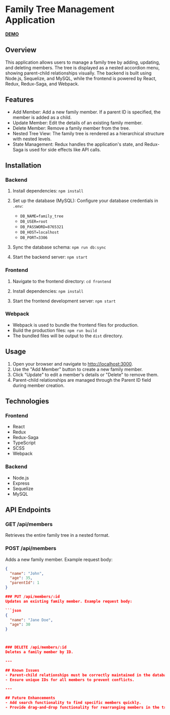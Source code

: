 # Family Tree Management Application

[**DEMO**](https://tetianaveremchuk.github.io/family-tree-app/)

## Overview
This application allows users to manage a family tree by adding, updating, and deleting members. The tree is displayed as a nested accordion menu, showing parent-child relationships visually. The backend is built using Node.js, Sequelize, and MySQL, while the frontend is powered by React, Redux, Redux-Saga, and Webpack.

## Features
- Add Member: Add a new family member. If a parent ID is specified, the member is added as a child.
- Update Member: Edit the details of an existing family member.
- Delete Member: Remove a family member from the tree.
- Nested Tree View: The family tree is rendered as a hierarchical structure with nested levels.
- State Management: Redux handles the application's state, and Redux-Saga is used for side effects like API calls.

## Installation

### Backend
1. Install dependencies:
   `npm install`

2. Set up the database (MySQL):
   Configure your database credentials in `.env`:
   - `DB_NAME=family_tree`
   - `DB_USER=root`
   - `DB_PASSWORD=8765321`
   - `DB_HOST=localhost`
   - `DB_PORT=3306`

3. Sync the database schema:
   `npm run db:sync`

4. Start the backend server:
   `npm start`

### Frontend
1. Navigate to the frontend directory:
   `cd frontend`

2. Install dependencies:
   `npm install`

3. Start the frontend development server:
   `npm start`

### Webpack
- Webpack is used to bundle the frontend files for production.
- Build the production files: `npm run build`
- The bundled files will be output to the `dist` directory.

## Usage
1. Open your browser and navigate to [http://localhost:3000](http://localhost:3000).
2. Use the "Add Member" button to create a new family member.
3. Click "Update" to edit a member's details or "Delete" to remove them.
4. Parent-child relationships are managed through the Parent ID field during member creation.

## Technologies

### Frontend
- React
- Redux
- Redux-Saga
- TypeScript
- SCSS
- Webpack

### Backend
- Node.js
- Express
- Sequelize
- MySQL

## API Endpoints

### GET /api/members
Retrieves the entire family tree in a nested format.

### POST /api/members
Adds a new family member. Example request body:

```json
{
  "name": "John",
  "age": 35,
  "parentId": 1
}

### PUT /api/members/:id
Updates an existing family member. Example request body:

```json
{
  "name": "Jane Doe",
  "age": 30
}



### DELETE /api/members/:id
Deletes a family member by ID.

---

## Known Issues
- Parent-child relationships must be correctly maintained in the database for the tree view to render properly.
- Ensure unique IDs for all members to prevent conflicts.

---

## Future Enhancements
- Add search functionality to find specific members quickly.
- Provide drag-and-drop functionality for rearranging members in the tree.

